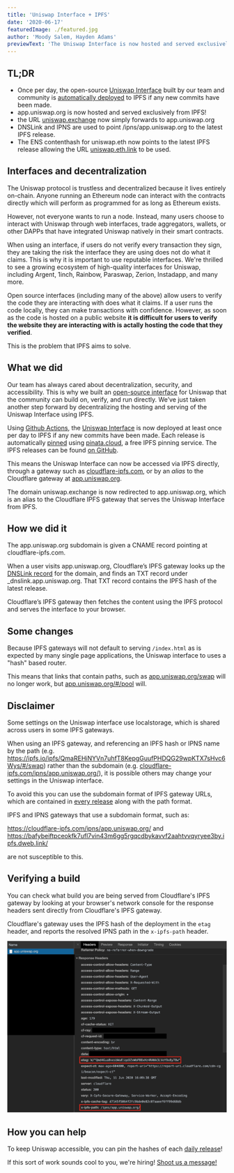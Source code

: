 ```yaml
---
title: 'Uniswap Interface + IPFS'
date: '2020-06-17'
featuredImage: ./featured.jpg
author: 'Moody Salem, Hayden Adams'
previewText: 'The Uniswap Interface is now hosted and served exclusively from IPFS!'
---
```


## TL;DR

- Once per day, the open-source [Uniswap Interface](https://github.com/Uniswap/uniswap-frontend) built by our team and community is [automatically deployed](https://github.com/Uniswap/uniswap-frontend/releases) to IPFS if any new commits have been made.
- app.uniswap.org is now hosted and served exclusively from IPFS!
- the URL [uniswap.exchange](https://uniswap.exchange) now simply forwards to app.uniswap.org
- DNSLink and IPNS are used to point /ipns/app.uniswap.org to the latest IPFS release.
- The ENS contenthash for uniswap.eth now points to the latest IPFS release allowing the URL [uniswap.eth.link](https://uniswap.eth.link/) to be used.

## Interfaces and decentralization

The Uniswap protocol is trustless and decentralized because it lives entirely on-chain. Anyone running an Ethereum node can interact with the contracts directly which will perform as programmed for as long as Ethereum exists.

However, not everyone wants to run a node. Instead, many users choose to interact with Uniswap through web interfaces, trade aggregators, wallets, or other DAPPs that have integrated Uniswap natively in their smart contracts. 

When using an interface, if users do not verify every transaction they sign, they are taking the risk the interface they are using does not do what it claims. This is why it is important to use reputable interfaces. We're thrilled to see a growing ecosystem of high-quality interfaces for Uniswap, including Argent, 1inch, Rainbow, Paraswap, Zerion, Instadapp, and many more. 

Open source interfaces (including many of the above) allow users to verify the code they are interacting with does what it claims. If a user runs the code locally, they can make transactions with confidence. However, as soon as the code is hosted on a public website **it is difficult for users to verify the website they are interacting with is actally hosting the code that they verified**. 

This is the problem that IPFS aims to solve.

## What we did

Our team has always cared about decentralization, security, and accessibility. This is why we built an [open-source interface](https://github.com/Uniswap/uniswap-frontend) for Uniswap that the community can build on, verify, and run directly. We’ve just taken another step forward by decentralizing the hosting and serving of the Uniswap Interface using IPFS.

Using [Github Actions](https://github.com/features/actions), the [Uniswap Interface](https://github.com/Uniswap/uniswap-frontend) is now deployed at least once per day to IPFS if any new commits have been made. Each release is automatically [pinned](https://docs.ipfs.io/concepts/persistence/) using [pinata.cloud](https://pinata.cloud), a free IPFS pinning service. The IPFS releases  can be found [on GitHub](https://github.com/Uniswap/uniswap-frontend/releases).

This means the Uniswap Interface can now be accessed via IPFS directly, through a gateway such as [cloudflare-ipfs.com](https://cloudflare-ipfs.com/ipns/app.uniswap.org/), or by an _alias_ to the Cloudflare gateway at [app.uniswap.org](https://app.uniswap.org).

The domain uniswap.exchange is now redirected to app.uniswap.org, which is an alias to the Cloudflare IPFS gateway that serves the Uniswap Interface from IPFS.

## How we did it
The app.uniswap.org subdomain is given a CNAME record pointing at cloudflare-ipfs.com. 

When a user visits app.uniswap.org, Cloudflare’s IPFS gateway looks up the [DNSLink record](https://docs.ipfs.io/concepts/dnslink/) for the domain, and finds an TXT record under _dnslink.app.uniswap.org. That TXT record contains the IPFS hash of the latest release. 

Cloudflare’s IPFS gateway then fetches the content using the IPFS protocol and serves
the interface to your browser.

## Some changes

Because IPFS gateways will not default to serving `/index.html` as is expected by many single page applications, the Uniswap interface to uses a "hash" based router.

This means that links that contain paths, such as [app.uniswap.org/swap](https://app.uniswap.org) will no longer work, but [app.uniswap.org/#/pool](https://app.uniswap.org/#/swap) will.

## Disclaimer
Some settings on the Uniswap interface use localstorage, which is shared across users in some IPFS gateways.

When using an IPFS gateway, and referencing an IPFS hash or IPNS name by the path (e.g. https://ipfs.io/ipfs/QmaREHiNYVn7uhfT8KepgGuufPHDQG29wpKTX7sHvc6Wys/#/swap) rather than the subdomain (e.g. [cloudflare-ipfs.com/ipns/app.uniswap.org/](https://cloudflare-ipfs.com/ipns/app.uniswap.org/)), it is possible others may change your  settings in the Uniswap interface.

To avoid this you can use the subdomain format of IPFS gateway URLs, which are contained in [every release](https://github.com/Uniswap/uniswap-frontend/releases) along with the path format.

IPFS and IPNS gateways that use a subdomain format, such as:

https://cloudflare-ipfs.com/ipns/app.uniswap.org/ and
https://bafybeiftpceokfk7ufl7vin43m6gg5rgqcdbykavvf2aahtvvqyryee3by.ipfs.dweb.link/

are not susceptible to this. 

## Verifying a build

You can check what build you are being served from Cloudflare's IPFS gateway by looking at your browser's network console for the response headers sent directly from Cloudflare's IPFS gateway.

Cloudflare's gateway uses the IPFS hash of the deployment in the `etag` header, and reports the resolved IPNS path in the `x-ipfs-path` header.

![](./verifying-build.png) 

## How you can help

To keep Uniswap accessible, you can pin the hashes of each [daily release](https://github.com/Uniswap/uniswap-frontend/releases/latest)!

If this sort of work sounds cool to you, we're hiring! [Shoot us a message!](mailto:contact@uniswap.org)
